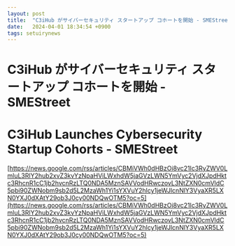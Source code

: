 ```yaml
---
layout: post
title:  "C3iHub がサイバーセキュリティ スタートアップ コホートを開始 - SMEStreet"
date:   2024-04-01 18:34:54 +0900
tags: setuirynews 
---
```


# C3iHub がサイバーセキュリティ スタートアップ コホートを開始 - SMEStreet



# C3iHub Launches Cybersecurity Startup Cohorts - SMEStreet

[https://news.google.com/rss/articles/CBMiVWh0dHBzOi8vc21lc3RyZWV0LmluL3RlY2hub2xvZ3kvYzNpaHViLWxhdW5jaGVzLWN5YmVyc2VjdXJpdHktc3RhcnR1cC1jb2hvcnRzLTQ0NDA5MznSAVVodHRwczovL3NtZXN0cmVldC5pbi90ZWNobm9sb2d5L2MzaWh1Yi1sYXVuY2hlcy1jeWJlcnNlY3VyaXR5LXN0YXJ0dXAtY29ob3J0cy00NDQwOTM5?oc=5](https://news.google.com/rss/articles/CBMiVWh0dHBzOi8vc21lc3RyZWV0LmluL3RlY2hub2xvZ3kvYzNpaHViLWxhdW5jaGVzLWN5YmVyc2VjdXJpdHktc3RhcnR1cC1jb2hvcnRzLTQ0NDA5MznSAVVodHRwczovL3NtZXN0cmVldC5pbi90ZWNobm9sb2d5L2MzaWh1Yi1sYXVuY2hlcy1jeWJlcnNlY3VyaXR5LXN0YXJ0dXAtY29ob3J0cy00NDQwOTM5?oc=5)

